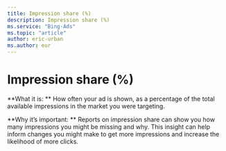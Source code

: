 ```yaml
---
title: Impression share (%)
description: Impression share (%)
ms.service: "Bing-Ads"
ms.topic: "article"
author: eric-urban
ms.author: eur
---
```


# Impression share (%)

**What it is: **  How often your ad is shown, as a percentage of the total available impressions in the market you were targeting.

**Why it’s important: **  Reports on impression share can show you how many impressions you might be missing and why. This insight can help inform changes you might make  to get more impressions and increase the likelihood of more clicks.


